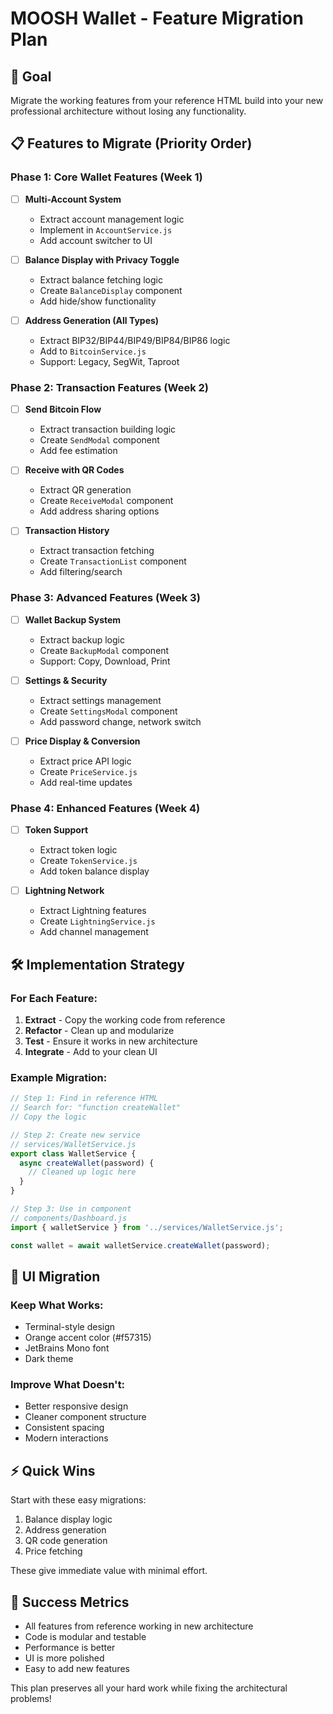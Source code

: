 # MOOSH Wallet - Feature Migration Plan

## 🎯 Goal
Migrate the working features from your reference HTML build into your new professional architecture without losing any functionality.

## 📋 Features to Migrate (Priority Order)

### Phase 1: Core Wallet Features (Week 1)
- [ ] **Multi-Account System**
  - Extract account management logic
  - Implement in `AccountService.js`
  - Add account switcher to UI

- [ ] **Balance Display with Privacy Toggle**
  - Extract balance fetching logic
  - Create `BalanceDisplay` component
  - Add hide/show functionality

- [ ] **Address Generation (All Types)**
  - Extract BIP32/BIP44/BIP49/BIP84/BIP86 logic
  - Add to `BitcoinService.js`
  - Support: Legacy, SegWit, Taproot

### Phase 2: Transaction Features (Week 2)
- [ ] **Send Bitcoin Flow**
  - Extract transaction building logic
  - Create `SendModal` component
  - Add fee estimation

- [ ] **Receive with QR Codes**
  - Extract QR generation
  - Create `ReceiveModal` component
  - Add address sharing options

- [ ] **Transaction History**
  - Extract transaction fetching
  - Create `TransactionList` component
  - Add filtering/search

### Phase 3: Advanced Features (Week 3)
- [ ] **Wallet Backup System**
  - Extract backup logic
  - Create `BackupModal` component
  - Support: Copy, Download, Print

- [ ] **Settings & Security**
  - Extract settings management
  - Create `SettingsModal` component
  - Add password change, network switch

- [ ] **Price Display & Conversion**
  - Extract price API logic
  - Create `PriceService.js`
  - Add real-time updates

### Phase 4: Enhanced Features (Week 4)
- [ ] **Token Support**
  - Extract token logic
  - Create `TokenService.js`
  - Add token balance display

- [ ] **Lightning Network**
  - Extract Lightning features
  - Create `LightningService.js`
  - Add channel management

## 🛠️ Implementation Strategy

### For Each Feature:
1. **Extract** - Copy the working code from reference
2. **Refactor** - Clean up and modularize
3. **Test** - Ensure it works in new architecture
4. **Integrate** - Add to your clean UI

### Example Migration:

```javascript
// Step 1: Find in reference HTML
// Search for: "function createWallet"
// Copy the logic

// Step 2: Create new service
// services/WalletService.js
export class WalletService {
  async createWallet(password) {
    // Cleaned up logic here
  }
}

// Step 3: Use in component
// components/Dashboard.js
import { walletService } from '../services/WalletService.js';

const wallet = await walletService.createWallet(password);
```

## 🎨 UI Migration

### Keep What Works:
- Terminal-style design
- Orange accent color (#f57315)
- JetBrains Mono font
- Dark theme

### Improve What Doesn't:
- Better responsive design
- Cleaner component structure
- Consistent spacing
- Modern interactions

## ⚡ Quick Wins

Start with these easy migrations:
1. Balance display logic
2. Address generation
3. QR code generation
4. Price fetching

These give immediate value with minimal effort.

## 🚀 Success Metrics

- All features from reference working in new architecture
- Code is modular and testable
- Performance is better
- UI is more polished
- Easy to add new features

This plan preserves all your hard work while fixing the architectural problems!